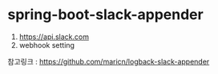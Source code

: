 # spring-boot-slack-appender

1. https://api.slack.com
2. webhook setting

참고링크 : https://github.com/maricn/logback-slack-appender

